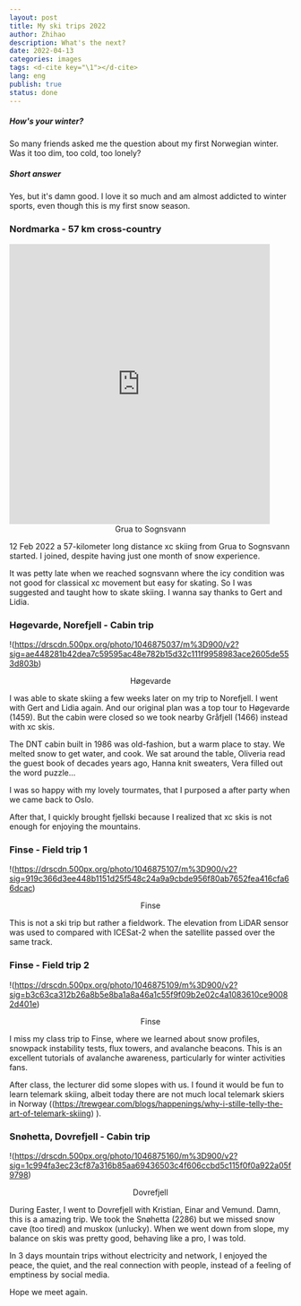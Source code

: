```yaml
---
layout: post
title: My ski trips 2022
author: Zhihao
description: What's the next?
date: 2022-04-13
categories: images
tags: <d-cite key="\1"></d-cite>
lang: eng
publish: true
status: done
---
```

##### How's your winter?

So many friends asked me the question about my first Norwegian winter. Was it too dim, too cold, too lonely?

##### Short answer

Yes, but it's damn good. I love it so much and am almost addicted to winter sports, even though this is my first snow season.



### Nordmarka - 57 km cross-country

<iframe src='https://connect.garmin.com/modern/activity/embed/8284575517' title='Lunner Cross Country Classic Skiing' width='465' height='500' frameborder='0'></iframe>

<center>Grua to Sognsvann </center>

12 Feb 2022 a 57-kilometer long distance xc skiing from Grua to Sognsvann started. I joined, despite having just one month of snow experience. 

It was petty late when we reached sognsvann where the icy condition was not good for classical xc movement but easy for skating. So I was suggested and taught how to skate skiing. I wanna say thanks to Gert and Lidia.

### Høgevarde, Norefjell - Cabin trip

!<d-cite key="\1"></d-cite>(https://drscdn.500px.org/photo/1046875037/m%3D900/v2?sig=ae448281b42dea7c59595ac48e782b15d32c111f9958983ace2605de553d803b)

<center>Høgevarde </center>

I was able to skate skiing a few weeks later on my trip to Norefjell. I went with Gert and Lidia again. And our original plan was a top tour to Høgevarde (1459). But the cabin were closed so we took nearby Gråfjell (1466) instead with xc skis.

The DNT cabin built in 1986 was old-fashion, but a warm place to stay. We melted snow to get water, and cook. We sat around the table, Oliveria read the guest book of decades years ago, Hanna knit sweaters, Vera filled out the word puzzle...

I was so happy with my lovely tourmates, that I purposed a after party when we came back to Oslo.

After that, I quickly brought fjellski because I realized that xc skis is not enough for enjoying the mountains.

### Finse - Field trip 1

!<d-cite key="\1"></d-cite>(https://drscdn.500px.org/photo/1046875107/m%3D900/v2?sig=919c366d3ee448b1151d25f548c24a9a9cbde956f80ab7652fea416cfa66dcac)

<center>Finse</center>

This is not a ski trip but rather a fieldwork. The elevation from LiDAR sensor was used to compared with ICESat-2 when the satellite passed over the same track.



### Finse - Field trip 2

!<d-cite key="\1"></d-cite>(https://drscdn.500px.org/photo/1046875109/m%3D900/v2?sig=b3c63ca312b26a8b5e8ba1a8a46a1c55f9f09b2e02c4a1083610ce90082d401e)

<center>Finse</center>

I miss my class trip to Finse, where we learned about snow profiles, snowpack instability tests, flux towers, and avalanche beacons. This is an excellent tutorials of avalanche awareness, particularly for winter activities fans.

After class, the lecturer did some slopes with us. I found it would be fun to learn telemark skiing, albeit  today there are not much local telemark skiers in Norway (<d-cite key="\1"></d-cite>(https://trewgear.com/blogs/happenings/why-i-stille-telly-the-art-of-telemark-skiing) ).



### Snøhetta, Dovrefjell  - Cabin trip

!<d-cite key="\1"></d-cite>(https://drscdn.500px.org/photo/1046875160/m%3D900/v2?sig=1c994fa3ec23cf87a316b85aa69436503c4f606ccbd5c115f0f0a922a05f9798)

<center>Dovrefjell</center>

During Easter, I went to Dovrefjell with Kristian, Einar and Vemund. Damn, this is a amazing trip. We took the Snøhetta (2286) but we missed snow cave (too tired) and muskox (unlucky). When we went down from slope, my balance on skis was pretty good, behaving like a pro, I was told.

In 3 days mountain trips without electricity and network, I enjoyed the peace, the quiet, and the real connection with people, instead of a feeling of emptiness by social media. 

Hope we meet again.
